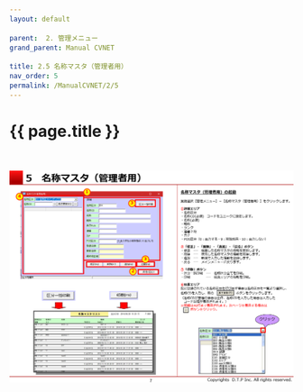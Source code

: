 ```yaml
---
layout: default

parent:  2. 管理メニュー
grand_parent: Manual CVNET

title: 2.5 名称マスタ（管理者用）
nav_order: 5
permalink: /ManualCVNET/2/5
---
```


# {{ page.title }} <br/><br/>

<a href="/img/Kanri/K8.PNG" target="_blank">
<img src="/img/Kanri/K8.PNG" alt="login image"></a>